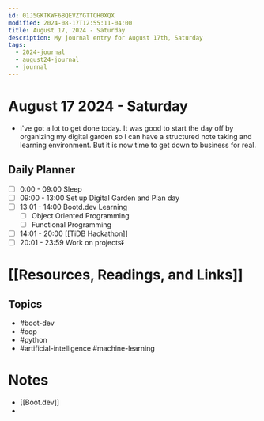 ```yaml
---
id: 01J5GKTKWF6BQEVZYGTTCH0XQX
modified: 2024-08-17T12:55:11-04:00
title: August 17, 2024 - Saturday
description: My journal entry for August 17th, Saturday
tags:
  - 2024-journal
  - august24-journal
  - journal
---
```

# August 17 2024 - Saturday
- I've got a lot to get done today. It was good to start the day off by organizing my digital garden so I can have a structured note taking and learning environment. But it is now time to get down to business for real.

## Daily Planner
- [ ] 0:00 - 09:00 Sleep 
- [ ] 09:00 - 13:00 Set up Digital Garden and Plan day
- [ ] 13:01 - 14:00 Bootd.dev Learning
	- [ ] Object Oriented Programming
	- [ ] Functional Programming
- [ ] 14:01 - 20:00 [[TiDB Hackathon]]
- [ ] 20:01 - 23:59 Work on projects⏬ 

# [[Resources, Readings, and Links]]

## Topics
- #boot-dev
- #oop 
- #python 
- #artificial-intelligence #machine-learning 

# Notes
- [[Boot.dev]]
- 